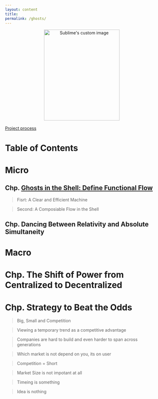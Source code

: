 ```yaml
---
layout: content
title: 
permalink: /ghosts/
---
```


<p align="center">
  <img width="250" height="300" src="https://c1.staticflickr.com/5/4796/38914698780_ac39eb41f4_b.jpg" alt="Sublime's custom image"/>
</p>

[Project process](https://github.com/allenleein/brains/projects/15)

# Table of Contents


# Micro

## Chp. [Ghosts in the Shell: Define Functional Flow](https://allenleein.github.io/brains/2018/03/defining-functional-flow)

> Fisrt: A Clear and Efficient Machine

> Second: A Composiable Flow in the Shell

## Chp. Dancing Between Relativity and Absolute Simultaneity

# Macro

# Chp. The Shift of Power from Centralized to Decentralized
# Chp. Strategy to Beat the Odds

> Big, Small and Competition

> Viewing a temporary trend as a competitive advantage

> Companies are hard to build and even harder to span across generations

> Which market is not depend on you, its on user

> Competition = Short

> Market Size is not impotant at all

> Timeing is something

> Idea is nothing 






